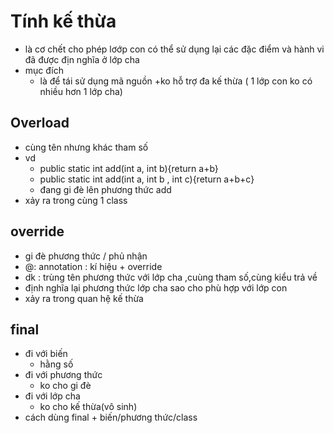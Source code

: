 # Tính kế thừa
+ là cơ chết cho phép lơớp con có thể sử dụng lại các đặc điểm và hành vi đã được địn
nghĩa ở lớp cha
+ mục đích 
  + là để tái sử dụng mã nguồn
+ko hỗ trợ đa kế thừa ( 1 lớp con ko có nhiều hơn 1 lớp cha)
## Overload
+ cùng tên nhưng khác tham số
+ vd
  + public static int add(int a, int b){return a+b}
  + public static int add(int a, int b , int c){return a+b+c}
  + đang gi đè lên phương thức add
+ xảy ra trong cùng 1 class
## override
+ gi đè phương thức / phủ nhận 
+ @: annotation : kí hiệu + override
+ dk : trùng tên phương thức với lớp cha ,cuùng tham số,cùng kiểu trả về
+ định nghĩa lại phương thức lớp cha sao cho phù hợp với lớp con
+ xảy ra trong quan hệ kế thừa
## final
+ đi với biến
  + hằng số
+ đi với phương thức
  + ko cho gi đè
+ đi với lớp cha
  + ko cho kế thừa(vô sinh)
+ cách dùng final + biến/phương thức/class



